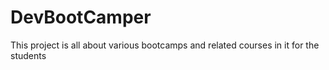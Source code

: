 # DevBootCamper
This project is all about various bootcamps and related courses in it for the students
